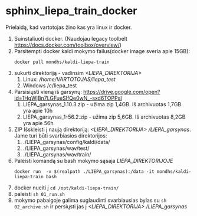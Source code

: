# sphinx_liepa_train_docker


Prielaidą, kad vartotojas žino kas yra linux ir docker.

1. Suinstaliuoti docker. (Naudojau legacy toolbelt https://docs.docker.com/toolbox/overview/) 
1. Parsitempti docker kaldi mokymo failus(docker image sveria apie 15GB): 
   ```
   docker pull mondhs/kaldi-liepa-train

   ```
1. sukurti direktoriją - vadinsim *<LIEPA_DIREKTORIJA>*
   1. Linux: */home/VARTOTOJAS/liepa_test*
   1. Windows /c/liepa_test
1. Parsisiųsti vieną iš garsynų: https://drive.google.com/open?id=1HgWjBn7LGFueSIfQe0wN_-sxd6TOPPsI
   1. LIEPA_garsynas_1.10.3.zip - užima zip 1,4GB. Iš archivuotas 1,7GB. yra apie 10h
   1. LIEPA_garsynas_1-56.2.zip - užima zip 5,6GB. Iš archivuotas 8,2GB yra apie 56h
1. ZIP Išskleisti į naują direktoriją: *<LIEPA_DIREKTORIJA>* */LIEPA_garsynas*. Jame turi būti svarbiasios direktorijos:
   1. ./LIEPA_garsynas/config/kaldi/data/
   1. ./LIEPA_garsynas/wav/test/
   1. ./LIEPA_garsynas/wav/train/
1. Paleisti komandą su bash mokymo sąsaja *LIEPA_DIREKTORIJOJE*
   ```
   docker run  -v $(realpath ./LIEPA_garsynas):/data -it mondhs/kaldi-liepa-train bash
   ```
1. docker nueiti į ```cd /opt/kaldi-liepa-train/```
1. paleisti ```sh 01_run.sh```
1. mokymo pabaigoje galima suglaudinti svarbiausias bylas su ```sh 02_archive.sh``` ir persiųsti jas į *<LIEPA_DIREKTORIJA>* */LIEPA_garsynas*
